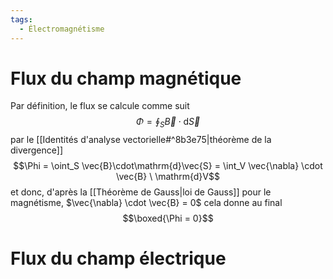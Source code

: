 ```yaml
---
tags:
  - Électromagnétisme
---
```

# Flux du champ magnétique

Par définition, le flux se calcule comme suit $$\Phi = \oint_S \vec{B}\cdot\mathrm{d}\vec{S}$$par le [[Identités d'analyse vectorielle#^8b3e75|théorème de la divergence]]$$\Phi = \oint_S \vec{B}\cdot\mathrm{d}\vec{S} = \int_V \vec{\nabla} \cdot \vec{B} \ \mathrm{d}V$$et donc, d'après la [[Théorème de Gauss|loi de Gauss]] pour le magnétisme, $\vec{\nabla} \cdot \vec{B} = 0$ cela donne au final $$\boxed{\Phi = 0}$$
# Flux du champ électrique